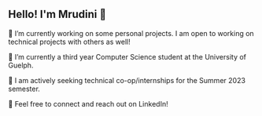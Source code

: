 ## Hello! I'm Mrudini 👋


🔭 I’m currently working on some personal projects. I am open to working on technical projects with others as well!

🌱 I’m currently a third year Computer Science student at the University of Guelph. 

👥 I am actively seeking technical co-op/internships for the Summer 2023 semester.

💼 Feel free to connect and reach out on LinkedIn!
